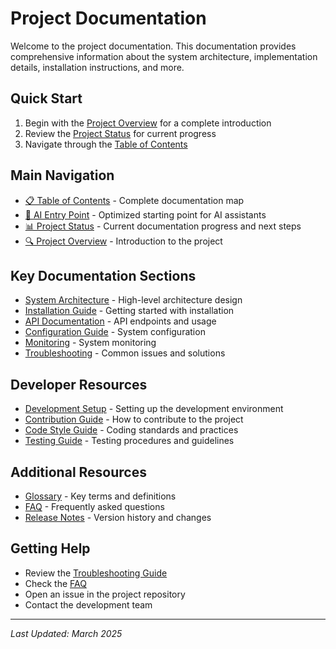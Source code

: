 # Project Documentation

Welcome to the project documentation. This documentation provides comprehensive information about the system architecture, implementation details, installation instructions, and more.

## Quick Start

1. Begin with the [Project Overview](overview/PROJECT_OVERVIEW.md) for a complete introduction
2. Review the [Project Status](PROJECT_STATUS.md) for current progress
3. Navigate through the [Table of Contents](TABLE_OF_CONTENTS.md)

## Main Navigation

- [📋 Table of Contents](TABLE_OF_CONTENTS.md) - Complete documentation map
- [🤖 AI Entry Point](AI_ENTRY_POINT.md) - Optimized starting point for AI assistants
- [📊 Project Status](PROJECT_STATUS.md) - Current documentation progress and next steps
- [🔍 Project Overview](overview/PROJECT_OVERVIEW.md) - Introduction to the project

## Key Documentation Sections

- [System Architecture](overview/ARCHITECTURE.md) - High-level architecture design
- [Installation Guide](deployment/INSTALLATION.md) - Getting started with installation
- [API Documentation](backend/api/API_REFERENCE.md) - API endpoints and usage
- [Configuration Guide](deployment/configuration/CONFIGURATION.md) - System configuration
- [Monitoring](operations/MONITORING.md) - System monitoring
- [Troubleshooting](operations/TROUBLESHOOTING.md) - Common issues and solutions

## Developer Resources

- [Development Setup](development/DEVELOPMENT_SETUP.md) - Setting up the development environment
- [Contribution Guide](development/CONTRIBUTING.md) - How to contribute to the project
- [Code Style Guide](standards/CODE_STYLE_GUIDE.md) - Coding standards and practices
- [Testing Guide](testing/INDEX.md) - Testing procedures and guidelines

## Additional Resources

- [Glossary](overview/GLOSSARY.md) - Key terms and definitions
- [FAQ](overview/FAQ.md) - Frequently asked questions
- [Release Notes](overview/RELEASE_NOTES.md) - Version history and changes

## Getting Help

- Review the [Troubleshooting Guide](operations/TROUBLESHOOTING.md)
- Check the [FAQ](overview/FAQ.md)
- Open an issue in the project repository
- Contact the development team

---

*Last Updated: March 2025* 
